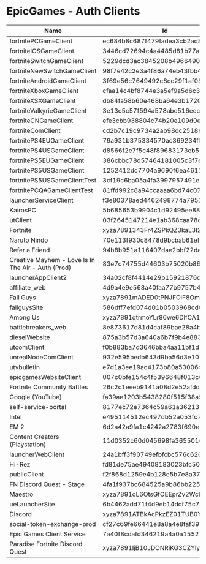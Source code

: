# EpicGames - Auth Clients

| Name                                               | Id                               | Secret                                      |
| -------------------------------------------------- | -------------------------------- | ------------------------------------------- |
| fortnitePCGameClient                               | ec684b8c687f479fadea3cb2ad83f5c6 | e1f31c211f28413186262d37a13fc84d            |
| fortniteIOSGameClient                              | 3446cd72694c4a4485d81b77adbb2141 | 9209d4a5e25a457fb9b07489d313b41a            |
| fortniteSwitchGameClient                           | 5229dcd3ac3845208b496649092f251b | e3bd2d3e-bf8c-4857-9e7d-f3d947d220c7        |
| fortniteNewSwitchGameClient                        | 98f7e42c2e3a4f86a74eb43fbb41ed39 | 0a2449a2-001a-451e-afec-3e812901c4d7        |
| fortniteAndroidGameClient                          | 3f69e56c7649492c8cc29f1af08a8a12 | b51ee9cb12234f50a69efa67ef53812e            |
| fortniteXboxGameClient                             | cfaa14c4bf8744e3a5ef9a5d6c34558d |                                             |
| fortniteXSXGameClient                              | db84fa58b60e468ba64e3b17209b56e9 |                                             |
| fortniteValkyrieGameClient                         | 3e13c5c57f594a578abe516eecb673fe | 530e316c337e409893c55ec44f22cd62            |
| fortniteCNGameClient                               | efe3cbb938804c74b20e109d0efc1548 | 6e31bdbae6a44f258474733db74f39ba            |
| fortniteComClient                                  | cd2b7c19c9734a2ab98dc251868d7724 |                                             |
| fortnitePS4EUGameClient                            | 79a931b375334570ac369234f5da05ec |                                             |
| fortnitePS4USGameClient                            | d8566f2e7f5c48f89683173eb529fee1 |                                             |
| fortnitePS5EUGameClient                            | 386cbbc78d57464181005c3f7edfad0d |                                             |
| fortnitePS5USGameClient                            | 1252412dc7704a9690f6ea4611bc81ee |                                             |
| fortnitePS5USGameClientTest                        | 3cf19c6ba05a4fa3997957491e15ba1c |                                             |
| fortnitePCQAGameClientTest                         | 81ffd992c8a94ccaaaa6bd74c073ce6a |                                             |
| launcherServiceClient                              | f3e80378aed4462498774a7951cd263f |                                             |
| KairosPC                                           | 5b685653b9904c1d92495ee8859dcb00 |                                             |
| utClient                                           | 03f2645147214e1ab368caa78c5fca81 |                                             |
| Fortnite                                           | xyza7891343Fr4ZSPkQZ3kaL3I2sX8B5 | F8BVRyHIqmct8cN9KSPbXsJszpiIZEYEFDiySxc1wuA |
| Naruto Nindo                                       | 70e113f930c8478d9bcbab61ef3cbd4f |                                             |
| Refer a Friend                                     | 94b8b951a116407dae2bbf22dadb192e |                                             |
| Creative Mayhem - Love Is In The Air - Auth (Prod) | 83e7c74755d44603b75020b86a70e150 |                                             |
| launcherAppClient2                                 | 34a02cf8f4414e29b15921876da36f9a | daafbccc737745039dffe53d94fc76cf            |
| affiliate_web                                      | 4d9a4e9e568a40faa77b9757b4fac210 |                                             |
| Fall Guys                                          | xyza7891mADED0tPNJFOiF8OmI0DwY0J | 8w2sDwL5/GuUjeVbHZIxe1FAFwi+tuQI2msSCVIO+EA |
| fallguysSite                                       | 586dff7efd074d01b0503968cd0d378e |                                             |
| Among Us                                           | xyza7891qtrmoYLr86we6DlfCA1RRsp8 |                                             |
| battlebreakers_web                                 | 8e873617d81d4caf89bae28a4b74bbfe |                                             |
| dieselWebsite                                      | 875a3b57d3a640a6b7f9b4e883463ab4 |                                             |
| utcomClient                                        | f0b883ba7d3646bba4aa11bf1d71c071 |                                             |
| unrealNodeComClient                                | 932e595bedb643d9ba56d3e1089a5c4b |                                             |
| utvbulletin                                        | e7d1a3ee19ac4173b80a53006dc53be3 |                                             |
| epicgamesWebsiteClient                             | 007c0bfe154c4f5396648f013c641dcf |                                             |
| Fortnite Community Battles                         | 26c2c1eeeb9141a08d2e52afdda30fde |                                             |
| Google (YouTube)                                   | fa39ae1203b5438280f515f38a50f08e |                                             |
| self-service-portal                                | 8177ec72e7364c59a61a36213900ba67 |                                             |
| Intel                                              | e495114512ec497db52a053fc7b50651 |                                             |
| EM 2                                               | 6d2a42a9fa1c4242a2783f690ee0bb2c |                                             |
| Content Creators (Playstation)                     | 11d0352c60d045698fa3655016337f8f |                                             |
| launcherWebClient                                  | 24a1bff3f90749efbfcbc576c626a282 |                                             |
| Hi-Rez                                             | fd81de75ae49408183023bfc50a9f1cf |                                             |
| publicClient                                       | f2f868d1259e4b128e5b7e8a3732cb1a |                                             |
| FN Discord Quest - Stage                           | 4fa1f937bc684525a9b86bb2255fcee3 |                                             |
| Maestro                                            | xyza7891oL6OtsGfOEEprZv2WcfMWDGy |                                             |
| ueLauncherSite                                     | 6b4462add71f4d9eb14dcf75c7153a89 |                                             |
| Discord                                            | xyza7891ATBkAcPkzEZ01TUB0YnZfFdF |                                             |
| social-token-exchange-prod                         | cf27c69fe66441e8a8a4e8faf396ee4c |                                             |
| Epic Games Client Service                          | 7a40f8cdafd346219a4a0a15522b8ed7 |                                             |
| Paradise Fortnite Discord Quest                    | xyza7891IjB10JDONRiKG3CZYlyWJjgk |                                             |
